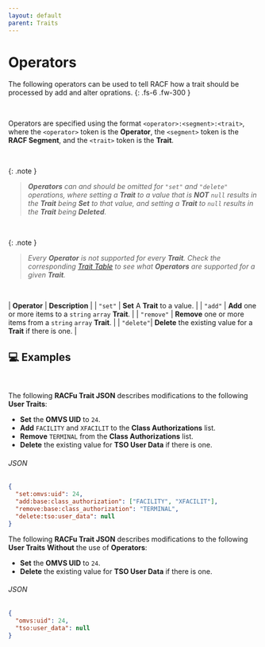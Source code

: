 ```yaml
---
layout: default
parent: Traits
---
```


# Operators

The following operators can be used to tell RACF how a trait should be processed by add and alter oprations.
{: .fs-6 .fw-300 }

&nbsp;

Operators are specified using the format `<operator>:<segment>:<trait>`, where the `<operator>` token is the **Operator**, the `<segment>` token is the **RACF Segment**, and the `<trait>` token is the **Trait**.

&nbsp;

{: .note }
> _**Operators** can and should be omitted for `"set"` and `"delete"` operations, where setting a **Trait** to a value that is **NOT** `null` results in the **Trait** being **Set** to that value, and setting a **Trait** to `null` results in the **Trait** being **Deleted**._

&nbsp;

{: .note }
> _Every **Operator** is not supported for every **Trait**. Check the corresponding [Trait Table](../../traits/) to see what **Operators** are supported for a given **Trait**._

&nbsp;

| **Operator** | **Description** |
| `"set"` | **Set** A **Trait** to a value. |
| `"add"` | **Add** one or more items to a `string` `array` **Trait**. |
| `"remove"` | **Remove** one or more items from a `string` `array` **Trait**. |
| `"delete"`| **Delete** the existing value for a **Trait** if there is one. |

## 💻 Examples

&nbsp;

The following **RACFu Trait JSON** describes modifications to the following **User Traits**:
* **Set** the **OMVS UID** to `24`.
* **Add** `FACILITY` and `XFACILIT` to the **Class Authorizations** list.
* **Remove** `TERMINAL` from the **Class Authorizations** list.
* **Delete** the existing value for **TSO User Data** if there is one.

###### JSON
```json
{
  "set:omvs:uid": 24,
  "add:base:class_authorization": ["FACILITY", "XFACILIT"],
  "remove:base:class_authorization": "TERMINAL",
  "delete:tso:user_data": null
}
```

The following **RACFu Trait JSON** describes modifications to the following **User Traits** **Without** the use of **Operators**:
* **Set** the **OMVS UID** to `24`.
* **Delete** the existing value for **TSO User Data** if there is one.

###### JSON
```json
{
  "omvs:uid": 24,
  "tso:user_data": null
}
```
